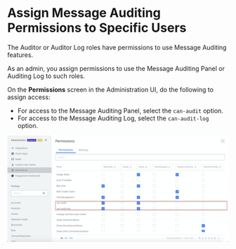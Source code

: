 # Assign Message Auditing Permissions to Specific Users

The Auditor or Auditor Log roles have permissions to use Message Auditing features.

As an admin, you assign permissions to use the Message Auditing Panel or Auditing Log to such roles.

On the **Permissions** screen in the Administration UI, do the following to assign access:

* For access to the Message Auditing Panel, select the `can-audit` option.
* For access to the Message Auditing Log, select the `can-audit-log` option.

![](../../../.gitbook/assets/image%20%28293%29.png)

## 

